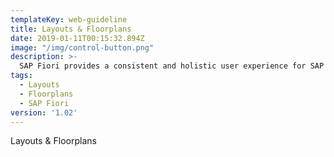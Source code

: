 ```yaml
---
templateKey: web-guideline
title: Layouts & Floorplans
date: 2019-01-11T00:15:32.894Z
image: "/img/control-button.png"
description: >-
  SAP Fiori provides a consistent and holistic user experience for SAP software. By creating visually pleasing designs with a strong focus on ease of use, the experience is intuitive and simple, across all devices. With effortless interaction patterns, the SAP Fiori UX is designed for a powerful impact across your enterprise.   
tags:
  - Layouts
  - Floorplans
  - SAP Fiori
version: '1.02'
---
```




Layouts & Floorplans
